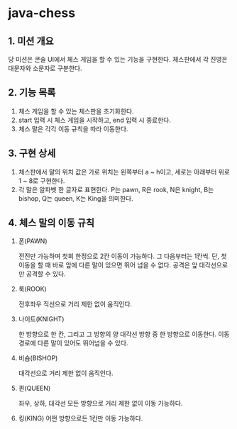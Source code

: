 # java-chess
## 1. 미션 개요

당 미션은 콘솔 UI에서 체스 게임을 할 수 있는 기능을 구현한다. 체스판에서 각 진영은 대문자와 소문자로 구분한다.

## 2. 기능 목록

1. 체스 게임을 할 수 있는 체스판을 초기화한다.
2. start 입력 시 체스 게임을 시작하고, end 입력 시 종료한다.
3. 체스 말은 각각 이동 규칙을 따라 이동한다. 

## 3. 구현 상세

1. 체스판에서 말의 위치 값은 가로 위치는 왼쪽부터 a ~ h이고, 세로는 아래부터 위로 1 ~ 8로 구현한다. 
2. 각 말은 알파벳 한 글자로 표현한다. P는 pawn, R은 rook, N은 knight, B는 bishop, Q는 queen, K는 King을 의미한다.

## 4. 체스 말의 이동 규칙
1. 폰(PAWN)

   전진만 가능하며 첫회 한정으로 2칸 이동이 가능하다. 
   그 다음부터는 1칸씩. 
   단, 첫 이동을 할 때 바로 앞에 다른 말이 있으면 뛰어 넘을 수 없다.
   공격은 앞 대각선으로만 공격할 수 있다.

2. 룩(ROOK)

   전후좌우 직선으로 거리 제한 없이 움직인다.

3. 나이트(KNIGHT)

   한 방향으로 한 칸, 그리고 그 방향의 양 대각선 방향 중 한 방향으로 이동한다.
   이동 경로에 다른 말이 있어도 뛰어넘을 수 있다.

4. 비숍(BISHOP)

   대각선으로 거리 제한 없이 움직인다.

5. 퀸(QUEEN)

   좌우, 상하, 대각선 모든 방향으로 거리 제한 없이 이동 가능하다.

6. 킹(KING)
   어떤 방향으로든 1칸만 이동 가능하다.